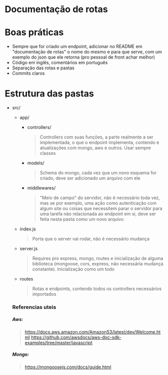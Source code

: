 # Documentação de rotas

# Boas práticas 

* Sempre que for criado um endpoint, adicionar no README em "documentação de rotas" o nome do mesmo e para que serve, com um exemplo do json que ele retorna (pro pessoal de front achar melhor)
* Código em inglês, comentários em português 
* Separação das rotas e pastas
* Commits claros

# Estrutura das pastas

* src/

  * app/
  
    * controllers/
      
      >Controllers com suas funções, a parte realmente a ser implementada, o que o endpoint implementa, contendo e atualizações com mongo, aws e outros. Usar sempre classes
    
    * models/
      
      >Schema do mongo, cada vez que um novo esquema for criado, deve ser adicionado um arquivo com ele 
      
     * middlewares/
     
        >"Meio de campo" do servidor, não é necessário toda vez, mas se por exemplo, uma ação como autenticação com algum site ou coisas que necessitem parar o servidor para uma tarefa não relacionada ao endpoint em si, deve ser feita nesta pasta como um novo arquivo


  * index.js
    
      >Porta que o server vai rodar, não é necessário mudança
  
  * server.js
  
      >Requires pro express, mongo, routes e inicialização de alguma biblioteca (mongoose, cors, express, não necessária mudança constante). Inicialização como um todo
      
  * routes
      
      >Rotas e endpoints, contendo todos os controllers necessários importados
     
  ### Referencias uteis
  
  ##### Aws:
  
  >https://docs.aws.amazon.com/AmazonS3/latest/dev/Welcome.html
  >https://github.com/awsdocs/aws-doc-sdk-examples/tree/master/javascript
  
  ##### Mongo:
  
  >https://mongoosejs.com/docs/guide.html
